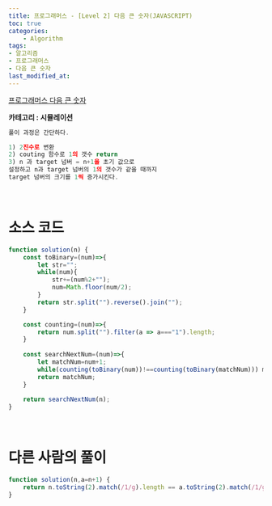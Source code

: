 ```yaml
---
title: 프로그래머스 - [Level 2] 다음 큰 숫자(JAVASCRIPT)
toc: true
categories:	
    - Algorithm
tags:
- 알고리즘
- 프로그래머스
- 다음 큰 숫자
last_modified_at: 
---
```


[프로그래머스 다음 큰 숫자](https://programmers.co.kr/learn/courses/30/lessons/12911) 

**카테고리 : 시뮬레이션**

```javascript
풀이 과정은 간단하다.

1) 2진수로 변환
2) couting 함수로 1의 갯수 return
3) n 과 target 넘버 = n+1을 초기 값으로
설정하고 n과 target 넘버의 1의 갯수가 같을 때까지
target 넘버의 크기를 1씩 증가시킨다.
```



<br/>

# 소스 코드

```javascript
function solution(n) {
    const toBinary=(num)=>{
        let str="";
        while(num){
            str+=(num%2+"");
            num=Math.floor(num/2);
        }
        return str.split("").reverse().join("");
    }

    const counting=(num)=>{
        return num.split("").filter(a => a==="1").length;
    }
    
    const searchNextNum=(num)=>{
        let matchNum=num+1;
        while(counting(toBinary(num))!==counting(toBinary(matchNum))) matchNum++;
        return matchNum;
    }
    
    return searchNextNum(n);
}
```

<br/>



# 다른 사람의 풀이

```javascript
function solution(n,a=n+1) {
    return n.toString(2).match(/1/g).length == a.toString(2).match(/1/g).length ? a : solution(n,a+1);
}
```

